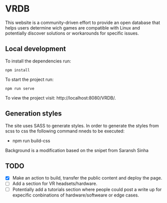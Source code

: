 # VRDB
This website is a community-driven effort to provide an open database that helps users determine wich games are compatible with Linux and potentially discover solutions or workarounds for specific issues.

## Local development

To install the dependencies run:

```
npm install
```

To start the project run:

```
npm run serve
```

To view the project visit: http://localhost:8080/VRDB/.

## Generation styles

The site uses SASS to generate styles. In order to generate the styles from
scss to css the following command nneds to be executed:

- npm run build-css

Background is a modification based on the snipet from Saransh Sinha

## TODO
- [x] Make an action to build, transfer the public content and deploy the page.
- [ ] Add a section for VR headsets/hardware.
- [ ] Potentially add a tutorials section where people could post a write up for expecific conbinations of hardware/softweare or edge cases.
